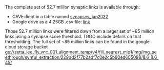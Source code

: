 The complete set of 52.7 million synaptic links is available through:
* CAVEclient in a table named [synapses_jan2022](https://cave.fanc-fly.com/annotation/views/aligned_volume/fanc_v4/table/synapses_jan2022)
* Google drive as a 4.25GB .csv file: [link](https://drive.google.com/drive/folders/1L7Zp2ek0At14b-dqe-g06ZNo9JH3Wxda)


Those 52.7 million links were filtered down from a larger set of ~85 million links using a synapse score threshold. TODO include details on that thresholding. The full set of ~85 million links can be found in the google cloud storage bucket [gs://zetta_lee_fly_vnc_001_alignment_temp/v4/fill_nearest_mip1/img/img_seethrough/synful_extraction/229bd2f77b2adf7c0e2c5b90ed605098/8.6_8.6_45/](https://console.cloud.google.com/storage/browser/zetta_lee_fly_vnc_001_alignment_temp/v4/fill_nearest_mip1/img/img_seethrough/synful_extraction/229bd2f77b2adf7c0e2c5b90ed605098/8.6_8.6_45)
